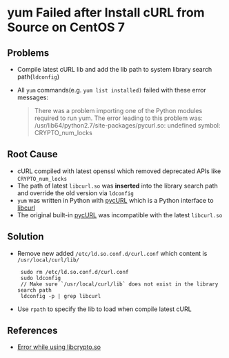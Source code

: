 # yum Failed after Install cURL from Source on CentOS 7

## Problems
* Compile latest cURL lib and add the lib path to system library search path(`ldconfig`)
* All `yum` commands(e.g. `yum list installed)` failed with these error messages:

   > There was a problem importing one of the Python modules
   required to run yum. The error leading to this problem was:
   /usr/lib64/python2.7/site-packages/pycurl.so: undefined symbol: CRYPTO_num_locks

## Root Cause
* cURL compiled with latest openssl which removed deprecated APIs like `CRYPTO_num_locks`
* The path of latest `libcurl.so` was **inserted** into the library search path and override the old version via `ldconfig`
* `yum` was written in Python with [pycURL](http://pycurl.io/) which is a Python interface to [libcurl](https://curl.haxx.se/libcurl/)
* The original built-in [pycURL](http://pycurl.io/) was incompatible with the latest `libcurl.so`

## Solution
* Remove new added `/etc/ld.so.conf.d/curl.conf` which content is `/usr/local/curl/lib/`

       sudo rm /etc/ld.so.conf.d/curl.conf
       sudo ldconfig
       // Make sure `/usr/local/curl/lib` does not exist in the library search path
       ldconfig -p | grep libcurl
* Use `rpath` to specify the lib to load when compile latest cURL

## References
* [Error while using libcrypto.so](https://github.com/openssl/openssl/issues/8573)
